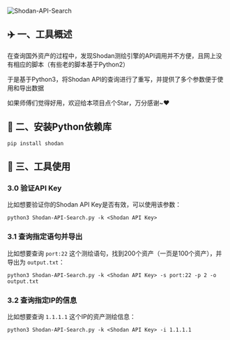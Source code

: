 ![Shodan-API-Search](https://socialify.git.ci/AabyssZG/Shodan-API-Search/image?description=1&font=KoHo&forks=1&issues=1&language=1&logo=https%3A%2F%2Favatars.githubusercontent.com%2Fu%2F54609266%3Fv%3D4&name=1&owner=1&pattern=Floating%20Cogs&pulls=1&stargazers=1&theme=Dark)

## ✈️ 一、工具概述

在查询国外资产的过程中，发现Shodan测绘引擎的API调用并不方便，且网上没有相应的脚本（有些老的脚本基于Python2）

于是基于Python3，将Shodan API的查询进行了重写，并提供了多个参数便于使用和导出数据

如果师傅们觉得好用，欢迎给本项目点个Star，万分感谢~❤️

## 🚨 二、安装Python依赖库

```
pip install shodan
```

## 🐉 三、工具使用

### 3.0 验证API Key

比如想要验证你的Shodan API Key是否有效，可以使用该参数：

```
python3 Shodan-API-Search.py -k <Shodan API Key>
```

### 3.1 查询指定语句并导出

比如想要查询 `port:22` 这个测绘语句，找到200个资产（一页是100个资产），并导出为 `output.txt`：

```
python3 Shodan-API-Search.py -k <Shodan API Key> -s port:22 -p 2 -o output.txt
```

### 3.2 查询指定IP的信息

比如想要查询 `1.1.1.1` 这个IP的资产测绘信息：

```
python3 Shodan-API-Search.py -k <Shodan API Key> -i 1.1.1.1
```
